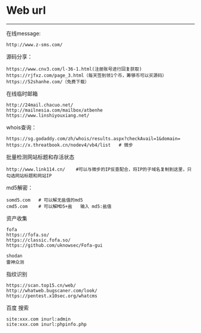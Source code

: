 # Web url

---

在线message:

```
http://www.z-sms.com/
```

源码分享：

```
https://www.cnv3.com/l-36-1.html(注册账号进行回复获取)
https://rjfxz.com/page_3.html（每天签到领1个币，筹够币可以买源码）
https://52shanhe.com/（免费下载）
```

在线临时邮箱

```
http://24mail.chacuo.net/
http://mailnesia.com/mailbox/atbenhe
https://www.linshiyouxiang.net/
```

whois查询：

```
https://sg.godaddy.com/zh/whois/results.aspx?checkAvail=1&domain=
https://x.threatbook.cn/nodev4/vb4/list   # 微步
```

批量检测网站标题和存活状态

```
http://www.link114.cn/    #可以与微步的IP反查配合，将IP的子域名复制到这里，只勾选网站标题和网站IP
```

md5解密：

```
somd5.com   # 可以解无盐值的md5
cmd5.com    # 可以解MD5+盐   输入 md5:盐值
```

资产收集

```
fofa
https://fofa.so/
https://classic.fofa.so/
https://github.com/uknowsec/Fofa-gui

shodan
雷神众测

```

指纹识别

```
https://scan.top15.cn/web/
http://whatweb.bugscaner.com/look/
https://pentest.x10sec.org/whatcms
```

百度 搜索

```
site:xxx.com inurl:admin
site:xxx.com inurl:phpinfo.php
```

